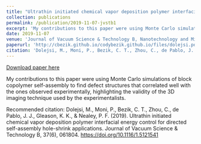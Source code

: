 ```yaml
---
title: "Ultrathin initiated chemical vapor deposition polymer interfacial energy control for directed self-assembly hole-shrink applications"
collection: publications
permalink: /publication/2019-11-07-jvstb1
excerpt: 'My contributions to this paper were using Monte Carlo simulations of block copolymer self-assembly to find defect structures that correlated well with the ones observed experimentally, highlighting the validity of the 3D imaging technique used by the experimentalists.'
date: 2019-11-07
venue: 'Journal of Vacuum Science & Technology B, Nanotechnology and Microelectronics: Materials, Processing, Measurement, and Phenomena'
paperurl: 'http://cbezik.github.io/codybezik.github.io/files/dolejsi.pdf'
citation: 'Dolejsi, M., Moni, P., Bezik, C. T., Zhou, C., de Pablo, J. J., Gleason, K. K., & Nealey, P. F. (2019). Ultrathin initiated chemical vapor deposition polymer interfacial energy control for directed self-assembly hole-shrink applications. Journal of Vacuum Science & Technology B, 37(6), 061804. https://doi.org/10.1116/1.5121541'
---
```


<a href='http://cbezik.github.io/codybezik.github.io/files/dolejsi.pdf'>Download paper here</a>

My contributions to this paper were using Monte Carlo simulations of block copolymer self-assembly to find defect structures that correlated well with the ones observed experimentally, highlighting the validity of the 3D imaging technique used by the experimentalists.

Recommended citation: Dolejsi, M., Moni, P., Bezik, C. T., Zhou, C., de Pablo, J. J., Gleason, K. K., & Nealey, P. F. (2019). Ultrathin initiated chemical vapor deposition polymer interfacial energy control for directed self-assembly hole-shrink applications. Journal of Vacuum Science & Technology B, 37(6), 061804. https://doi.org/10.1116/1.5121541